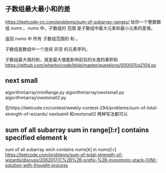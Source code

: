 # 

##  子数组最大最小和的差
https://leetcode-cn.com/problems/sum-of-subarray-ranges/
给你一个整数数组 nums 。nums 中，子数组的 范围 是子数组中最大元素和最小元素的差值。

返回 nums 中 所有 子数组范围的 和 。

子数组是数组中一个连续 非空 的元素序列。

子数组最大值的和，就是最大值能影响前后的长度的乘积和
https://github.com/wherby/code/blob/master/questions/000001/q2104.py


## next small

algorithm\array\minRange.py
algorithm\array\nextsmall.py
algorithm\array\nextsmall2.py

在https://leetcode.cn/contest/weekly-contest-294/problems/sum-of-total-strength-of-wizards/
nextsamll 和nextsmall2 两种写法都可以

## sum of all subarray sum in range[l:r] contains specified element k 

sum of all subarray wich contains nums[k] in nums[l:r]
https://leetcode.com/problems/sum-of-total-strength-of-wizards/discuss/2062017/C%2B%2B-prefix-%2B-monotonic-stack-O(N)-solution-with-thought-process



